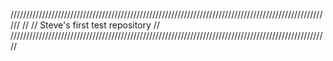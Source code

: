 //////////////////////////////////////////////////////////////////////////////////////////////////////
//
//                                          Steve's first test repository
//
/////////////////////////////////////////////////////////////////////////////////////////////////////
